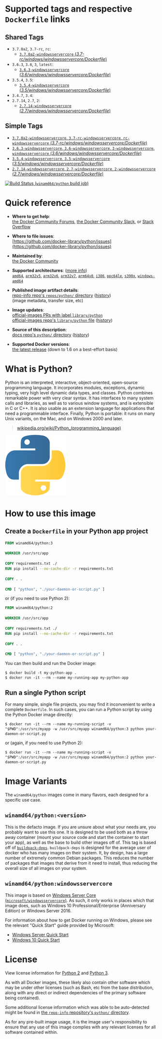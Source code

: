 <!--

********************************************************************************

WARNING:

    DO NOT EDIT "python/README.md"

    IT IS AUTO-GENERATED

    (from the other files in "python/" combined with a set of templates)

********************************************************************************

-->

# Supported tags and respective `Dockerfile` links

## Shared Tags

-	`3.7.0a2`, `3.7-rc`, `rc`:
	-	[`3.7.0a2-windowsservercore` (*3.7-rc/windows/windowsservercore/Dockerfile*)](https://github.com/docker-library/python/blob/3f12f511910098f45951111aa5642fd935133afc/3.7-rc/windows/windowsservercore/Dockerfile)
-	`3.6.3`, `3.6`, `3`, `latest`:
	-	[`3.6.3-windowsservercore` (*3.6/windows/windowsservercore/Dockerfile*)](https://github.com/docker-library/python/blob/e01eb54f3c70555cf661dd756d529c85fd2cc04f/3.6/windows/windowsservercore/Dockerfile)
-	`3.5.4`, `3.5`:
	-	[`3.5.4-windowsservercore` (*3.5/windows/windowsservercore/Dockerfile*)](https://github.com/docker-library/python/blob/9524a26b67ebc8ea48ceaaf6750f5f6caf89478e/3.5/windows/windowsservercore/Dockerfile)
-	`3.4.7`, `3.4`:
-	`2.7.14`, `2.7`, `2`:
	-	[`2.7.14-windowsservercore` (*2.7/windows/windowsservercore/Dockerfile*)](https://github.com/docker-library/python/blob/9524a26b67ebc8ea48ceaaf6750f5f6caf89478e/2.7/windows/windowsservercore/Dockerfile)

## Simple Tags


-	[`3.7.0a2-windowsservercore`, `3.7-rc-windowsservercore`, `rc-windowsservercore` (*3.7-rc/windows/windowsservercore/Dockerfile*)](https://github.com/docker-library/python/blob/3f12f511910098f45951111aa5642fd935133afc/3.7-rc/windows/windowsservercore/Dockerfile)
-	[`3.6.3-windowsservercore`, `3.6-windowsservercore`, `3-windowsservercore`, `windowsservercore` (*3.6/windows/windowsservercore/Dockerfile*)](https://github.com/docker-library/python/blob/e01eb54f3c70555cf661dd756d529c85fd2cc04f/3.6/windows/windowsservercore/Dockerfile)
-	[`3.5.4-windowsservercore`, `3.5-windowsservercore` (*3.5/windows/windowsservercore/Dockerfile*)](https://github.com/docker-library/python/blob/9524a26b67ebc8ea48ceaaf6750f5f6caf89478e/3.5/windows/windowsservercore/Dockerfile)
-	[`2.7.14-windowsservercore`, `2.7-windowsservercore`, `2-windowsservercore` (*2.7/windows/windowsservercore/Dockerfile*)](https://github.com/docker-library/python/blob/9524a26b67ebc8ea48ceaaf6750f5f6caf89478e/2.7/windows/windowsservercore/Dockerfile)

[![Build Status](https://doi-janky.infosiftr.net/job/multiarch/job/windows-amd64/job/python/badge/icon) (`winamd64/python` build job)](https://doi-janky.infosiftr.net/job/multiarch/job/windows-amd64/job/python/)

# Quick reference

-	**Where to get help**:  
	[the Docker Community Forums](https://forums.docker.com/), [the Docker Community Slack](https://blog.docker.com/2016/11/introducing-docker-community-directory-docker-community-slack/), or [Stack Overflow](https://stackoverflow.com/search?tab=newest&q=docker)

-	**Where to file issues**:  
	[https://github.com/docker-library/python/issues](https://github.com/docker-library/python/issues)

-	**Maintained by**:  
	[the Docker Community](https://github.com/docker-library/python)

-	**Supported architectures**: ([more info](https://github.com/docker-library/official-images#architectures-other-than-amd64))  
	[`amd64`](https://hub.docker.com/r/amd64/python/), [`arm32v5`](https://hub.docker.com/r/arm32v5/python/), [`arm32v6`](https://hub.docker.com/r/arm32v6/python/), [`arm32v7`](https://hub.docker.com/r/arm32v7/python/), [`arm64v8`](https://hub.docker.com/r/arm64v8/python/), [`i386`](https://hub.docker.com/r/i386/python/), [`ppc64le`](https://hub.docker.com/r/ppc64le/python/), [`s390x`](https://hub.docker.com/r/s390x/python/), [`windows-amd64`](https://hub.docker.com/r/winamd64/python/)

-	**Published image artifact details**:  
	[repo-info repo's `repos/python/` directory](https://github.com/docker-library/repo-info/blob/master/repos/python) ([history](https://github.com/docker-library/repo-info/commits/master/repos/python))  
	(image metadata, transfer size, etc)

-	**Image updates**:  
	[official-images PRs with label `library/python`](https://github.com/docker-library/official-images/pulls?q=label%3Alibrary%2Fpython)  
	[official-images repo's `library/python` file](https://github.com/docker-library/official-images/blob/master/library/python) ([history](https://github.com/docker-library/official-images/commits/master/library/python))

-	**Source of this description**:  
	[docs repo's `python/` directory](https://github.com/docker-library/docs/tree/master/python) ([history](https://github.com/docker-library/docs/commits/master/python))

-	**Supported Docker versions**:  
	[the latest release](https://github.com/docker/docker-ce/releases/latest) (down to 1.6 on a best-effort basis)

# What is Python?

Python is an interpreted, interactive, object-oriented, open-source programming language. It incorporates modules, exceptions, dynamic typing, very high level dynamic data types, and classes. Python combines remarkable power with very clear syntax. It has interfaces to many system calls and libraries, as well as to various window systems, and is extensible in C or C++. It is also usable as an extension language for applications that need a programmable interface. Finally, Python is portable: it runs on many Unix variants, on the Mac, and on Windows 2000 and later.

> [wikipedia.org/wiki/Python_(programming_language)](https://en.wikipedia.org/wiki/Python_%28programming_language%29)

![logo](https://raw.githubusercontent.com/docker-library/docs/01c12653951b2fe592c1f93a13b4e289ada0e3a1/python/logo.png)

# How to use this image

## Create a `Dockerfile` in your Python app project

```dockerfile
FROM winamd64/python:3

WORKDIR /usr/src/app

COPY requirements.txt ./
RUN pip install --no-cache-dir -r requirements.txt

COPY . .

CMD [ "python", "./your-daemon-or-script.py" ]
```

or (if you need to use Python 2):

```dockerfile
FROM winamd64/python:2

WORKDIR /usr/src/app

COPY requirements.txt ./
RUN pip install --no-cache-dir -r requirements.txt

COPY . .

CMD [ "python", "./your-daemon-or-script.py" ]
```

You can then build and run the Docker image:

```console
$ docker build -t my-python-app .
$ docker run -it --rm --name my-running-app my-python-app
```

## Run a single Python script

For many simple, single file projects, you may find it inconvenient to write a complete `Dockerfile`. In such cases, you can run a Python script by using the Python Docker image directly:

```console
$ docker run -it --rm --name my-running-script -v "$PWD":/usr/src/myapp -w /usr/src/myapp winamd64/python:3 python your-daemon-or-script.py
```

or (again, if you need to use Python 2):

```console
$ docker run -it --rm --name my-running-script -v "$PWD":/usr/src/myapp -w /usr/src/myapp winamd64/python:2 python your-daemon-or-script.py
```

# Image Variants

The `winamd64/python` images come in many flavors, each designed for a specific use case.

## `winamd64/python:<version>`

This is the defacto image. If you are unsure about what your needs are, you probably want to use this one. It is designed to be used both as a throw away container (mount your source code and start the container to start your app), as well as the base to build other images off of. This tag is based off of [`buildpack-deps`](https://registry.hub.docker.com/_/buildpack-deps/). `buildpack-deps` is designed for the average user of docker who has many images on their system. It, by design, has a large number of extremely common Debian packages. This reduces the number of packages that images that derive from it need to install, thus reducing the overall size of all images on your system.

## `winamd64/python:windowsservercore`

This image is based on [Windows Server Core (`microsoft/windowsservercore`)](https://hub.docker.com/r/microsoft/windowsservercore/). As such, it only works in places which that image does, such as Windows 10 Professional/Enterprise (Anniversary Edition) or Windows Server 2016.

For information about how to get Docker running on Windows, please see the relevant "Quick Start" guide provided by Microsoft:

-	[Windows Server Quick Start](https://msdn.microsoft.com/en-us/virtualization/windowscontainers/quick_start/quick_start_windows_server)
-	[Windows 10 Quick Start](https://msdn.microsoft.com/en-us/virtualization/windowscontainers/quick_start/quick_start_windows_10)

# License

View license information for [Python 2](https://docs.python.org/2/license.html) and [Python 3](https://docs.python.org/3/license.html).

As with all Docker images, these likely also contain other software which may be under other licenses (such as Bash, etc from the base distribution, along with any direct or indirect dependencies of the primary software being contained).

Some additional license information which was able to be auto-detected might be found in [the `repo-info` repository's `python/` directory](https://github.com/docker-library/repo-info/tree/master/repos/python).

As for any pre-built image usage, it is the image user's responsibility to ensure that any use of this image complies with any relevant licenses for all software contained within.
